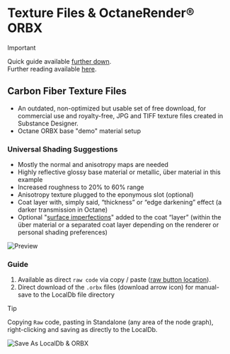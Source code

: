 # Texture Files & OctaneRender® ORBX

> [!IMPORTANT]
> Quick guide available [further down](https://github.com/skientia/ORBX/blob/main/Automotive/CarbonFiber/preview.md#guide).  
> Further reading available [here](https://skientia.co/cgi/octane-orbx).

## Carbon Fiber Texture Files
* An outdated, non-optimized but usable set of free download, for commercial use and royalty-free, JPG and TIFF texture files created in Substance Designer. 
* Octane ORBX base "demo" material setup

### Universal Shading Suggestions
* Mostly the normal and anisotropy maps are needed
* Highly reflective glossy base material or metallic, über material in this example
* Increased roughness to 20% to 60% range
* Anisotropy texture plugged to the eponymous slot (optional)
* Coat layer with, simply said, “thickness” or “edge darkening” effect (a darker transmission in Octane)
* Optional "[surface imperfections](https://skientia.co/cgi/octane-automotive-imperfections)" added to the coat “layer” (within the über material or a separated coat layer depending on the renderer or personal shading preferences)

![Preview](https://images.squarespace-cdn.com/content/v1/608815d80fda1f2c79e48753/4d0c5044-c694-4107-a798-219e21c613b5/octane-carbon-fiber-texture-files-demo-usd-gw.jpeg?format=2500w)

### Guide
1. Available as direct `raw code` via copy / paste ([raw button location](https://docs.github.com/assets/cb-67542/mw-1440/images/help/repository/raw-file-button.webp)).
2. Direct download of the `.orbx` files (download arrow icon) for manual-save to the LocalDb file directory

> [!TIP]
> Copying `Raw` code, pasting in Standalone (any area of the node graph), right-clicking and saving as directly to the LocalDb.

![Save As LocalDb & ORBX](https://images.squarespace-cdn.com/content/v1/608815d80fda1f2c79e48753/69cae674-969b-4ad9-8792-260fce55066c/octane-standalone-save-as-localdb-orbx.jpeg)
